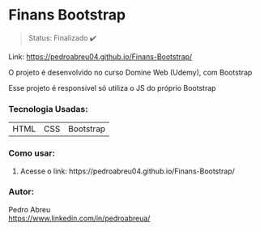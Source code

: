 # Finans Bootstrap

> Status: Finalizado ✔️

Link: https://pedroabreu04.github.io/Finans-Bootstrap/

<p>O projeto é  desenvolvido no curso Domine Web (Udemy), com Bootstrap</p>

<p>Esse projeto é responsivel só utiliza o JS do próprio Bootstrap</p>

### Tecnologia Usadas:
<table>
  <tr>
    <td>HTML</td>
    <td>CSS</td>
    <td>Bootstrap</td>
  </tr>
</table>

### Como usar:
<ol>
  <li>Acesse o link: https://pedroabreu04.github.io/Finans-Bootstrap/</li>
</ol>


### Autor:
Pedro Abreu </br>
https://www.linkedin.com/in/pedroabreua/
